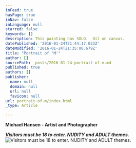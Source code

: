 ```yaml
---
inFeed: true
hasPage: true
inNav: false
inLanguage: null
starred: false
keywords: []
description: This painting has SOLD.  Oil on canvas.
datePublished: '2016-01-24T21:44:17.033Z'
dateModified: '2016-01-24T21:35:06.679Z'
title: "Portrait of 'M'"
author: []
sourcePath: _posts/2016-01-24-portrait-of-m.md
published: true
authors: []
publisher:
  name: null
  domain: null
  url: null
  favicon: null
url: portrait-of-m/index.html
_type: Article

---
```

**Michael Hansen - Artist and Photographer**

**_Visitors must be 18 to enter.  NUDITY and ADULT themes._**
![Visitors must be 18 to enter.  NUDITY and ADULT themes.](https://s3-us-west-2.amazonaws.com/the-grid-img/p/37e268fd7fa19d13c5f218312085c3cd8f1b5a84.jpg)